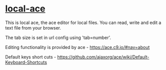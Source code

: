 # [local-ace](https://agrw.github.io/local-ace/#config?edit=local-ace%20v.0.0.35&tab=4&wrap=false)
 
This is local ace, the ace editor for local files. 
You can read, write and edit a text file from your browser.

The tab size is set in url config using 'tab=number'.

Editing functionality is provided by ace - https://ace.c9.io/#nav=about 

Default keys short cuts - https://github.com/ajaxorg/ace/wiki/Default-Keyboard-Shortcuts 
